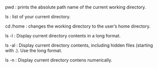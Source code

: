 pwd : prints the absolute path name of the current working directory.

ls : list of your current directory.

cd /home : changes the working directory to the user’s home directory.

ls -l : Display current directory contents in a long format.

ls -al : Display current directory contents, including hidden files (starting with .). Use the long format.

ls -n : Display current directory contens numerically.

